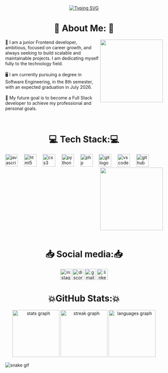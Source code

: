 <br clear="both">

<p align= center> 
<a href="https://git.io/typing-svg"><img src="https://readme-typing-svg.demolab.com?font=JetBrains+Mono&weight=900&size=25&pause=1000&color=FDFDFD&center=true&vCenter=true&width=435&lines=Welcome+to+my+Profile!" alt="Typing SVG"></a>

<h1 align="center">💫 About Me: 💫</h1>


<img align="right" height="200" src="https://i.pinimg.com/originals/21/11/61/21116158daaeb1459b4ec0758505e1ad.gif" />


<p align="left">🚀 I am a junior Frontend developer, ambitious, focused on career growth, and always seeking to build
    scalable and maintainable projects. I am dedicating myself fully to the technology field.<br><br>🖥️ I am currently
    pursuing a degree in Software Engineering, in the 8th semester, with an expected graduation in July 2026.<br><br>🔮
    My future goal is to become a Full Stack developer to achieve my professional and personal goals.</p>


<br clear="both">

<h1 align="center">💻 Tech Stack:💻</h1>


<div align="left">
    <img src="https://skillicons.dev/icons?i=js" height="40" alt="javascript logo" />
    <img width="12" />
    <img src="https://cdn.jsdelivr.net/gh/devicons/devicon/icons/html5/html5-original.svg" height="40"
        alt="html5 logo" />
    <img width="12" />
    <img src="https://cdn.jsdelivr.net/gh/devicons/devicon/icons/css3/css3-original.svg" height="40" alt="css3 logo" />
    <img width="12" />
    <img src="https://cdn.jsdelivr.net/gh/devicons/devicon/icons/python/python-original.svg" height="40"
        alt="python logo" />
    <img width="12" />
    <img src="https://cdn.simpleicons.org/php/777BB4" height="40" alt="php logo" />
    <img width="12" />
    <img src="https://skillicons.dev/icons?i=git" height="40" alt="git logo" />
    <img width="12" />
    <img src="https://cdn.jsdelivr.net/gh/devicons/devicon/icons/vscode/vscode-original.svg" height="40"
        alt="vscode logo" />
    <img width="12" />
    <img src="https://cdn.jsdelivr.net/gh/devicons/devicon/icons/github/github-original-wordmark.svg" height="40"
        alt="github logo" />
</div>


<div align="right">
    <img height="200"
        src="https://as1.ftcdn.net/v2/jpg/03/12/73/70/1000_F_312737008_2AaaMz17ttieKJ5t0kEg0mMAThC1S4PL.jpg" />
</div>


<br clear="both">

<h1 align="center">📥 Social media:📥</h1>


<div align="center">
    <img src="https://img.shields.io/static/v1?message=Instagram&logo=instagram&label=&color=E4405F&logoColor=white&labelColor=&style=for-the-badge"
        height="35" alt="instagram logo" />
    <img src="https://img.shields.io/static/v1?message=Discord&logo=discord&label=&color=7289DA&logoColor=white&labelColor=&style=for-the-badge"
        height="35" alt="discord logo" />
    <img src="https://img.shields.io/static/v1?message=Gmail&logo=gmail&label=&color=D14836&logoColor=white&labelColor=&style=for-the-badge"
        height="35" alt="gmail logo" />
    <img src="https://img.shields.io/static/v1?message=LinkedIn&logo=linkedin&label=&color=0077B5&logoColor=white&labelColor=&style=for-the-badge"
        height="35" alt="linkedin logo" />
</div>


<h1 align="center">💥GitHub Stats:💥</h1>


<div align="center">
    <img src="https://github-readme-stats.vercel.app/api?username=luiz0032&hide_title=false&hide_rank=false&show_icons=true&include_all_commits=true&count_private=true&disable_animations=false&theme=omni&locale=en&hide_border=false"
        height="150" alt="stats graph" />
    <img src="https://streak-stats.demolab.com?user=luiz0032&locale=en&mode=weekly&theme=omni&hide_border=false&border_radius=5"
        height="150" alt="streak graph" />
    <img src="https://github-readme-stats.vercel.app/api/top-langs?username=luiz0032&locale=en&hide_title=false&layout=compact&card_width=320&langs_count=5&theme=omni&hide_border=false"
        height="150" alt="languages graph" />
</div>


![snake gif](https://github.com/Luiz0032/Luiz0032/blob/output/github-contribution-grid-snake.gif)
